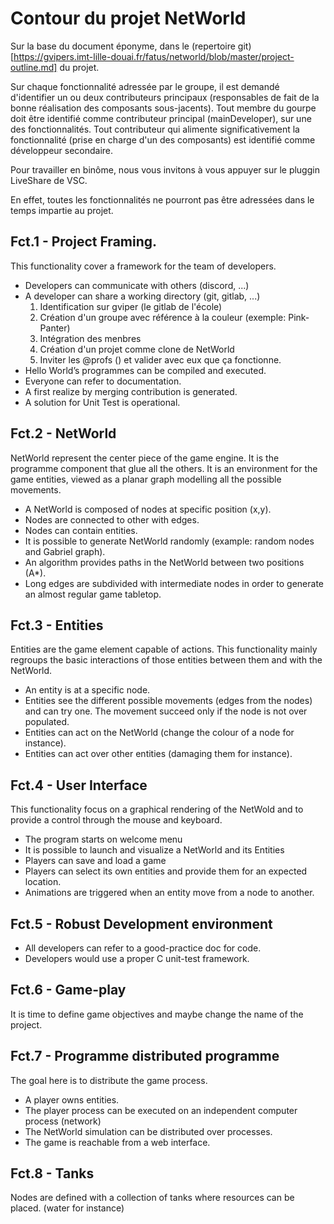 # Contour du projet NetWorld

Sur la base du document éponyme, dans le (repertoire git)[https://gvipers.imt-lille-douai.fr/fatus/networld/blob/master/project-outline.md] du projet.

Sur chaque fonctionnalité adressée par le groupe, il est demandé d'identifier un ou deux contributeurs principaux (responsables de fait de la bonne réalisation des composants sous-jacents). Tout membre du gourpe doit être identifié comme contributeur principal (mainDeveloper), sur une des fonctionnalités. Tout contributeur qui alimente significativement la fonctionnalité (prise en charge d'un des composants) est identifié comme développeur secondaire.

Pour travailler en binôme, nous vous invitons à vous appuyer sur le pluggin LiveShare de VSC.

En effet, toutes les fonctionnalités ne pourront  pas être adressées dans le temps impartie au projet.


## Fct.1 - Project Framing.


This functionality cover a framework for the team of developers.


- Developers can communicate with others (discord, ...)
- A developer can share a working directory (git, gitlab, ...)
  1. Identification sur gviper (le gitlab de l'école)
  1. Création d'un groupe avec référence à la couleur (exemple: Pink-Panter) 
  1. Intégration des menbres
  1. Création d'un projet comme clone de NetWorld
  1. Inviter les @profs () et valider avec eux que ça fonctionne.
- Hello World’s programmes can be compiled and executed.
- Everyone can refer to documentation.
- A first realize by merging contribution is generated.
- A solution for Unit Test is operational.


## Fct.2 - NetWorld


NetWorld represent the center piece of the game engine. It is the programme component that glue all the others. 
It is an environment for the game entities, viewed as a planar graph modelling all the possible movements. 


- A NetWorld is composed of nodes at specific position (x,y).
- Nodes are connected to other with edges.
- Nodes can contain entities.
- It is possible to generate NetWorld randomly (example: random nodes and Gabriel graph).
- An algorithm provides paths in the NetWorld between two positions (A*).
- Long edges are subdivided with intermediate nodes in order to generate an almost regular game tabletop.


## Fct.3 - Entities


Entities are the game element capable of actions. This functionality mainly regroups the basic interactions of those entities between them and with the NetWorld.



- An entity is at a specific node.
- Entities see the different possible movements (edges from the nodes) and can try one. The movement succeed only if the node is not over populated.
- Entities can act on the NetWorld (change the colour of a node for instance).
- Entities can act over other entities (damaging them for instance).


## Fct.4 - User Interface


This functionality focus on a graphical rendering of the NetWold and to provide a control through the mouse and keyboard.


- The program starts on welcome menu
- It is possible to launch and visualize a NetWorld and its Entities
- Players can save and load a game 
- Players can select its own entities and provide them for an expected location.
- Animations are triggered when an entity move from a node to another.



## Fct.5 - Robust Development environment


- All developers can refer to a good-practice doc for code.
- Developers would use a proper C unit-test framework.



## Fct.6 - Game-play


It is time to define game objectives and maybe change the name of the project.


## Fct.7 - Programme distributed programme

The goal here is to distribute the game process.


- A player owns entities.
- The player process can be executed on an independent computer process (network)
- The NetWorld simulation can be distributed over processes.
- The game is reachable from a web interface.


## Fct.8 - Tanks

Nodes are defined with a collection of tanks  where resources can be placed. (water for instance)

